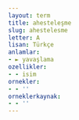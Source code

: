 ```yaml
---
layout: term
title: ahesteleşme
slug: ahestelesme
letter: A
lisan: Türkçe
anlamlar:
- ► yavaşlama
ozellikler:
- - isim
ornekler:
- - ''
orneklerkaynak:
- - ''
---
```

